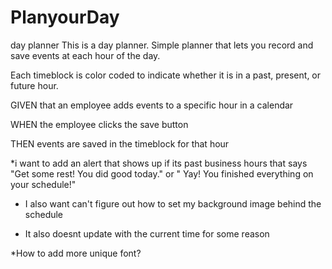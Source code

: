 # PlanyourDay
day planner
This is a day planner. Simple planner that lets you record and save events at each hour of the day. 

Each timeblock is color coded to indicate whether it is in a past, present, or future hour.

GIVEN that an employee adds events to a specific hour in a calendar

WHEN the employee clicks the save button

THEN events are saved in the timeblock for that hour

*i want to add an alert that shows up if its past business hours that says "Get some rest! You did good today." or " Yay! You finished everything on your schedule!"

* I also want can't figure out how to set my background image behind the schedule

* It also doesnt update with the current time for some reason

*How to add more unique font?


